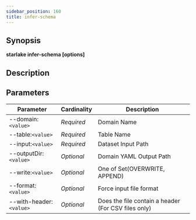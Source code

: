 ```yaml
---
sidebar_position: 160
title: infer-schema
---
```



## Synopsis

**starlake infer-schema [options]**

## Description


## Parameters

Parameter|Cardinality|Description
---|---|---
--domain:`<value>`|*Required*|Domain Name
--table:`<value>`|*Required*|Table Name
--input:`<value>`|*Required*|Dataset Input Path
--outputDir:`<value>`|*Optional*|Domain YAML Output Path
--write:`<value>`|*Optional*|One of Set(OVERWRITE, APPEND)
--format:`<value>`|*Optional*|Force input file format
--with-header:`<value>`|*Optional*|Does the file contain a header (For CSV files only)

